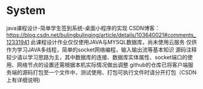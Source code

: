 # System
java课程设计-简单学生签到系统-桌面小程序的实现
CSDN博客：https://blog.csdn.net/bulingbulinging/article/details/103640021#comments_12331941
此课程设计作业仅仅使用JAVA与MYSQL数据库，尚未使用云服务
仅供作为学习JAVA多线程，简单的socket网络编程，输入输出流等基本知识
源码注释较少请以学习思路为主，其中数据库的连接、数据库实体属性、socket端口的使用、网络节点的设置还需根据本机实际情况做出调整
github的仓库已将客户端服务端的源码打包至一个文件中，测试使用、打包可执行文件时请分开打包（CSDN上有详细说明)
